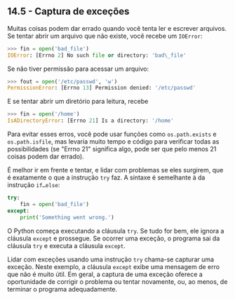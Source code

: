 ## 14.5 - Captura de exceções

Muitas coisas podem dar errado quando você tenta ler e escrever arquivos. Se tentar abrir um arquivo que não existe, você recebe um `IOError`:

```python
>>> fin = open('bad_file')
IOError: [Errno 2] No such file or directory: 'bad\_file'
```

Se não tiver permissão para acessar um arquivo:

```python
>>> fout = open('/etc/passwd', 'w')
PermissionError: [Errno 13] Permission denied: '/etc/passwd'
```

E se tentar abrir um diretório para leitura, recebe

```python
>>> fin = open('/home')
IsADirectoryError: [Errno 21] Is a directory: '/home'
```

Para evitar esses erros, você pode usar funções como `os.path.exists` e `os.path.isfile`, mas levaria muito tempo e código para verificar todas as possibilidades (se "Errno 21" significa algo, pode ser que pelo menos 21 coisas podem dar errado).

É melhor ir em frente e tentar, e lidar com problemas se eles surgirem, que é exatamente o que a instrução `try` faz. A sintaxe é semelhante à da instrução `if…else`:

```python
try:
    fin = open('bad_file')
except:
    print('Something went wrong.')
```

O Python começa executando a cláusula `try`. Se tudo for bem, ele ignora a cláusula `except` e prossegue. Se ocorrer uma exceção, o programa sai da cláusula `try` e executa a cláusula `except`.

Lidar com exceções usando uma instrução `try` chama-se capturar uma exceção. Neste exemplo, a cláusula `except` exibe uma mensagem de erro que não é muito útil. Em geral, a captura de uma exceção oferece a oportunidade de corrigir o problema ou tentar novamente, ou, ao menos, de terminar o programa adequadamente.
